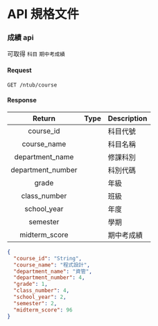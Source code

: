 # API 規格文件

### 成績 api

可取得 `科目` `期中考成績`

#### Request

```http
GET /ntub/course
```

#### Response

|      Return       | Type | Description |
| :---------------: | :--: | :---------- |
|     course_id     |      | 科目代號    |
|    course_name    |      | 科目名稱    |
|  department_name  |      | 修課科別    |
| department_number |      | 科別代碼    |
|       grade       |      | 年級        |
|   class_number    |      | 班級        |
|    school_year    |      | 年度        |
|     semester      |      | 學期        |
|   midterm_score   |      | 期中考成績  |

```json
{
  "course_id": "String",
  "course_name": "程式設計",
  "department_name": "資管",
  "department_number": 4,
  "grade": 1,
  "class_number": 4,
  "school_year": 2,
  "semester": 2,
  "midterm_score": 96
}
```
